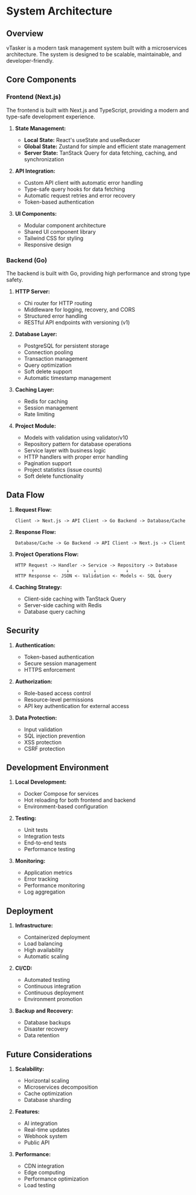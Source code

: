 # System Architecture

## Overview

vTasker is a modern task management system built with a microservices architecture. The system is designed to be scalable, maintainable, and developer-friendly.

## Core Components

### Frontend (Next.js)

The frontend is built with Next.js and TypeScript, providing a modern and type-safe development experience.

1. **State Management:**
   - **Local State:** React's useState and useReducer
   - **Global State:** Zustand for simple and efficient state management
   - **Server State:** TanStack Query for data fetching, caching, and synchronization

2. **API Integration:**
   - Custom API client with automatic error handling
   - Type-safe query hooks for data fetching
   - Automatic request retries and error recovery
   - Token-based authentication

3. **UI Components:**
   - Modular component architecture
   - Shared UI component library
   - Tailwind CSS for styling
   - Responsive design

### Backend (Go)

The backend is built with Go, providing high performance and strong type safety.

1. **HTTP Server:**
   - Chi router for HTTP routing
   - Middleware for logging, recovery, and CORS
   - Structured error handling
   - RESTful API endpoints with versioning (v1)

2. **Database Layer:**
   - PostgreSQL for persistent storage
   - Connection pooling
   - Transaction management
   - Query optimization
   - Soft delete support
   - Automatic timestamp management

3. **Caching Layer:**
   - Redis for caching
   - Session management
   - Rate limiting

4. **Project Module:**
   - Models with validation using validator/v10
   - Repository pattern for database operations
   - Service layer with business logic
   - HTTP handlers with proper error handling
   - Pagination support
   - Project statistics (issue counts)
   - Soft delete functionality

## Data Flow

1. **Request Flow:**
   ```
   Client -> Next.js -> API Client -> Go Backend -> Database/Cache
   ```

2. **Response Flow:**
   ```
   Database/Cache -> Go Backend -> API Client -> Next.js -> Client
   ```

3. **Project Operations Flow:**
   ```
   HTTP Request -> Handler -> Service -> Repository -> Database
         ↑            ↓         ↓           ↓           ↓
   HTTP Response <- JSON <- Validation <- Models <- SQL Query
   ```

3. **Caching Strategy:**
   - Client-side caching with TanStack Query
   - Server-side caching with Redis
   - Database query caching

## Security

1. **Authentication:**
   - Token-based authentication
   - Secure session management
   - HTTPS enforcement

2. **Authorization:**
   - Role-based access control
   - Resource-level permissions
   - API key authentication for external access

3. **Data Protection:**
   - Input validation
   - SQL injection prevention
   - XSS protection
   - CSRF protection

## Development Environment

1. **Local Development:**
   - Docker Compose for services
   - Hot reloading for both frontend and backend
   - Environment-based configuration

2. **Testing:**
   - Unit tests
   - Integration tests
   - End-to-end tests
   - Performance testing

3. **Monitoring:**
   - Application metrics
   - Error tracking
   - Performance monitoring
   - Log aggregation

## Deployment

1. **Infrastructure:**
   - Containerized deployment
   - Load balancing
   - High availability
   - Automatic scaling

2. **CI/CD:**
   - Automated testing
   - Continuous integration
   - Continuous deployment
   - Environment promotion

3. **Backup and Recovery:**
   - Database backups
   - Disaster recovery
   - Data retention

## Future Considerations

1. **Scalability:**
   - Horizontal scaling
   - Microservices decomposition
   - Cache optimization
   - Database sharding

2. **Features:**
   - AI integration
   - Real-time updates
   - Webhook system
   - Public API

3. **Performance:**
   - CDN integration
   - Edge computing
   - Performance optimization
   - Load testing

